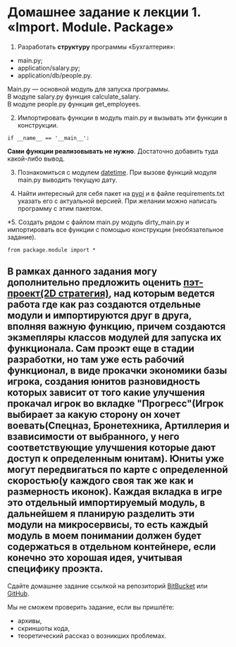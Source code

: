 # Домашнее задание к лекции 1. «Import. Module. Package»

1. Разработать **структуру** программы «Бухгалтерия»:
- main.py;  
- application/salary.py;  
- application/db/people.py.

Main.py — основной модуль для запуска программы.  
В модуле salary.py функция calculate_salary.  
В модуле people.py функция get_employees.  

2. Импортировать функции в модуль main.py и вызывать эти функции в конструкции.
```
if __name__ == '__main__':
```
**Сами функции реализовывать не нужно**. Достаточно добавить туда какой-либо вывод.

3. Познакомиться с модулем [datetime](https://pythonworld.ru/moduli/modul-datetime.html). 
При вызове функций модуля main.py выводить текущую дату.

4. Найти интересный для себя пакет на [pypi](https://pypi.org/) и в файле requirements.txt указать его с актуальной версией. При желании можно написать программу с этим пакетом.

\*5. Создать рядом с файлом main.py модуль dirty_main.py и импортировать все функции с помощью
конструкции (необязательное задание).
```
from package.module import *
```


В рамках данного задания могу дополнительно предложить оценить [пэт-проект(2D стратегия)](https://github.com/Destian1995/Dev-python/tree/main/Evo_war), над которым ведется работа где как раз создаются отдельные модули и импортируются друг в друга, вполняя важную функцию, причем создаются экзмепляры классов модулей для запуска их функционала. Сам проэкт еще в стадии разработки, но там уже есть рабочий функционал, в виде прокачки экономики базы игрока, создания юнитов разновидность которых зависит от того какие улучшения прокачал игрок во вкладке "Прогресс"(Игрок выбирает за какую сторону он хочет воевать(Спецназ, Бронетехника, Артиллерия и взависимости от выбранного, у него соответствующие улучшения которые дают доступ к определенным юнитам). Юниты уже могут передвигаться по карте с определенной скоростью(у каждого своя так же как и размерность иконок).
Каждая вкладка в игре это отдельный импортируемый модуль, в дальнейшем я планирую разделить эти модули на микросервисы, то есть каждый модуль в моем понимании должен будет содержаться в отдельном контейнере, если конечно это хорошая идея, учитывая специфику проэкта.
---
Сдайте домашнее задание ссылкой на репозиторий [BitBucket](https://bitbucket.org/) или [GitHub](https://github.com/).

Мы не сможем проверить задание, если вы пришлёте:

* архивы,
* скриншоты кода,
* теоретический рассказ о возникших проблемах.    


